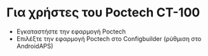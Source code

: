 # Για χρήστες του Poctech CT-100

- Εγκαταστήστε την εφαρμογή Poctech
- Επιλέξτε την εφαρμογή Poctech στο Configbuilder (ρύθμιση στο AndroidAPS)
